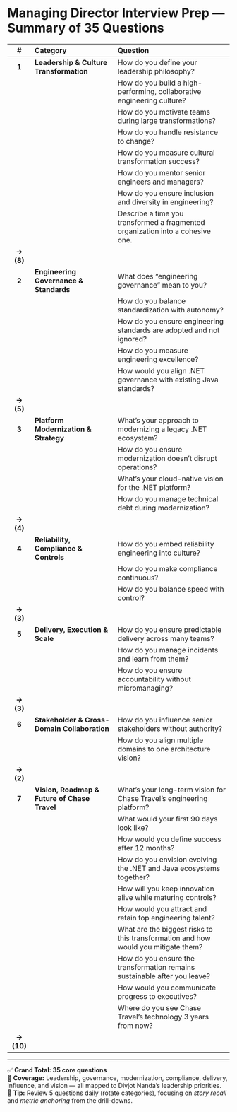 # Managing Director Interview Prep — Summary of 35 Questions

| **#** | **Category** | **Question** |
|:--:|:--|:--|
| **1** | **Leadership & Culture Transformation** | How do you define your leadership philosophy? |
|  |  | How do you build a high-performing, collaborative engineering culture? |
|  |  | How do you motivate teams during large transformations? |
|  |  | How do you handle resistance to change? |
|  |  | How do you measure cultural transformation success? |
|  |  | How do you mentor senior engineers and managers? |
|  |  | How do you ensure inclusion and diversity in engineering? |
|  |  | Describe a time you transformed a fragmented organization into a cohesive one. |
| **→ (8)** |  |  |
| **2** | **Engineering Governance & Standards** | What does “engineering governance” mean to you? |
|  |  | How do you balance standardization with autonomy? |
|  |  | How do you ensure engineering standards are adopted and not ignored? |
|  |  | How do you measure engineering excellence? |
|  |  | How would you align .NET governance with existing Java standards? |
| **→ (5)** |  |  |
| **3** | **Platform Modernization & Strategy** | What’s your approach to modernizing a legacy .NET ecosystem? |
|  |  | How do you ensure modernization doesn’t disrupt operations? |
|  |  | What’s your cloud-native vision for the .NET platform? |
|  |  | How do you manage technical debt during modernization? |
| **→ (4)** |  |  |
| **4** | **Reliability, Compliance & Controls** | How do you embed reliability engineering into culture? |
|  |  | How do you make compliance continuous? |
|  |  | How do you balance speed with control? |
| **→ (3)** |  |  |
| **5** | **Delivery, Execution & Scale** | How do you ensure predictable delivery across many teams? |
|  |  | How do you manage incidents and learn from them? |
|  |  | How do you ensure accountability without micromanaging? |
| **→ (3)** |  |  |
| **6** | **Stakeholder & Cross-Domain Collaboration** | How do you influence senior stakeholders without authority? |
|  |  | How do you align multiple domains to one architecture vision? |
| **→ (2)** |  |  |
| **7** | **Vision, Roadmap & Future of Chase Travel** | What’s your long-term vision for Chase Travel’s engineering platform? |
|  |  | What would your first 90 days look like? |
|  |  | How would you define success after 12 months? |
|  |  | How do you envision evolving the .NET and Java ecosystems together? |
|  |  | How will you keep innovation alive while maturing controls? |
|  |  | How would you attract and retain top engineering talent? |
|  |  | What are the biggest risks to this transformation and how would you mitigate them? |
|  |  | How do you ensure the transformation remains sustainable after you leave? |
|  |  | How would you communicate progress to executives? |
|  |  | Where do you see Chase Travel’s technology 3 years from now? |
| **→ (10)** |  |  |

---

✅ **Grand Total: 35 core questions**  
🧩 **Coverage:** Leadership, governance, modernization, compliance, delivery, influence, and vision — all mapped to Divjot Nanda’s leadership priorities.  
📘 **Tip:** Review 5 questions daily (rotate categories), focusing on *story recall* and *metric anchoring* from the drill-downs.
